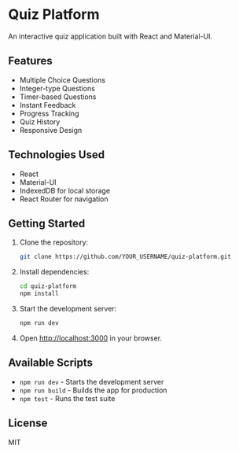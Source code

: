 # Quiz Platform

An interactive quiz application built with React and Material-UI.

## Features

- Multiple Choice Questions
- Integer-type Questions
- Timer-based Questions
- Instant Feedback
- Progress Tracking
- Quiz History
- Responsive Design

## Technologies Used

- React
- Material-UI
- IndexedDB for local storage
- React Router for navigation

## Getting Started

1. Clone the repository:
   ```bash
   git clone https://github.com/YOUR_USERNAME/quiz-platform.git
   ```

2. Install dependencies:
   ```bash
   cd quiz-platform
   npm install
   ```

3. Start the development server:
   ```bash
   npm run dev
   ```

4. Open [http://localhost:3000](http://localhost:3000) in your browser.

## Available Scripts

- `npm run dev` - Starts the development server
- `npm run build` - Builds the app for production
- `npm test` - Runs the test suite

## License

MIT
